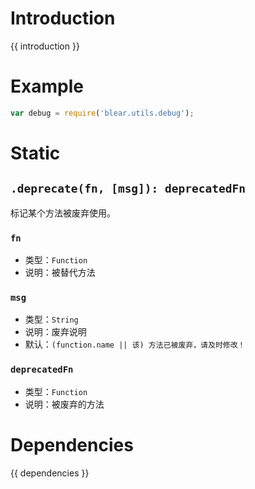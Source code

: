 # Introduction
{{ introduction }}





# Example
```js
var debug = require('blear.utils.debug');
```





# Static

## `.deprecate(fn, [msg]): deprecatedFn`
标记某个方法被废弃使用。


### `fn`
- 类型：`Function`
- 说明：被替代方法

### `msg`
- 类型：`String`
- 说明：废弃说明
- 默认：`(function.name || 该) 方法已被废弃，请及时修改！`

### `deprecatedFn`
- 类型：`Function`
- 说明：被废弃的方法







# Dependencies
{{ dependencies }}




